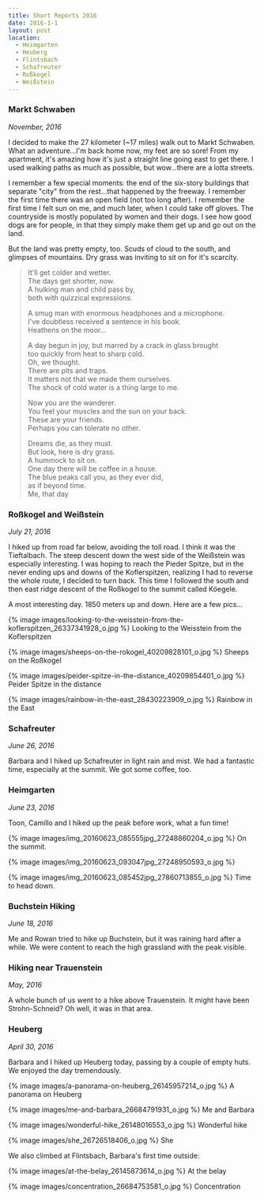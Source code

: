 ```yaml
---
title: Short Reports 2016
date: 2016-1-1
layout: post
location: 
  - Heimgarten
  - Heuberg
  - Flintsbach
  - Schafreuter
  - Roßkogel
  - Weißstein
---
```


### Markt Schwaben
_November, 2016_

I decided to make the 27 kilometer (~17 miles) walk out to Markt Schwaben.
What an adventure...I'm back home now, my feet are so sore! From my apartment,
it's amazing how it's just a straight line going east to get there. I used
walking paths as much as possible, but wow...there are a lotta streets.

I remember a few special moments: the end of the six-story buildings that
separate "city" from the rest...that happened by the freeway. I remember the
first time there was an open field (not too long after). I remember the
first time I felt sun on me, and much later, when I could take off gloves.
The countryside is mostly populated by women and their dogs. I see how good
dogs are for people, in that they simply make them get up and go out on the
land.

But the land was pretty empty, too. Scuds of cloud to the south, and glimpses
of mountains. Dry grass was inviting to sit on for it's scarcity.

> It'll get colder and wetter.  
> The days get shorter, now.  
> A hulking man and child pass by,  
> both with quizzical expressions.  
>   
> A smug man with enormous headphones and a microphone.  
> I've doubtless received a sentence in his book.  
> Heathens on the moor...  
>   
> A day begun in joy, but marred by a crack in glass brought  
> too quickly from heat to sharp cold.  
> Oh, we thought.  
> There are pits and traps.  
> It matters not that we made them ourselves.  
> The shock of cold water is a thing large to me.  
>   
> Now you are the wanderer.  
> You feel your muscles and the sun on your back.  
> These are your friends.  
> Perhaps you can tolerate no other.  
>   
> Dreams die, as they must.  
> But look, here is dry grass.  
> A hummock to sit on.  
> One day there will be coffee in a house.  
> The blue peaks call you, as they ever did,  
> as if beyond time.  
>                 Me, that day

### Roßkogel and Weißstein
_July 21, 2016_

I hiked up from road far below, avoiding the toll road. I think it was
the Tieftalbach. The steep descent down the west side of the
Weißstein was especially interesting. I was hoping to reach the
Pieder Spitze, but in the never ending ups and downs of the Koflerspitzen,
realizing I had to reverse the whole route, I decided to turn back.
This time I followed the south and then east ridge descent of the
Roßkogel to the summit called Köegele. 

A most interesting day. 1850 meters up and down. Here are a few pics...

{% image images/looking-to-the-weisstein-from-the-koflerspitzen_26337341928_o.jpg %}
Looking to the Weisstein from the Koflerspitzen



{% image images/sheeps-on-the-rokogel_40209828101_o.jpg %}
Sheeps on the Roßkogel



{% image images/peider-spitze-in-the-distance_40209854401_o.jpg %}
Peider Spitze in the distance



{% image images/rainbow-in-the-east_28430223909_o.jpg %}
Rainbow in the East




### Schafreuter
_June 26, 2016_

Barbara and I hiked up Schafreuter in light rain and mist. We had a fantastic
time, especially at the summit. We got some coffee, too.

### Heimgarten
_June 23, 2016_

Toon, Camillo and I hiked up the peak before work, what a fun time!

{% image images/img_20160623_085555jpg_27248860204_o.jpg %}
On the summit.



{% image images/img_20160623_093047jpg_27248950593_o.jpg %}



{% image images/img_20160623_085452jpg_27860713855_o.jpg %}
Time to head down.

### Buchstein Hiking
_June 18, 2016_

Me and Rowan tried to hike up Buchstein, but it was raining hard after a while.
We were content to reach the high grassland with the peak visible.

### Hiking near Trauenstein
_May, 2016_

A whole bunch of us went to a hike above Trauenstein.
It might have been Strohn-Schneid? Oh well, it was in that area.

### Heuberg
_April 30, 2016_

Barbara and I hiked up Heuberg today, passing by a couple of empty huts.
We enjoyed the day tremendously.

{% image images/a-panorama-on-heuberg_26145957214_o.jpg %}
A panorama on Heuberg



{% image images/me-and-barbara_26684791931_o.jpg %}
Me and Barbara



{% image images/wonderful-hike_26148016553_o.jpg %}
Wonderful hike



{% image images/she_26726518406_o.jpg %}
She

We also climbed at Flintsbach, Barbara's first time outside:

{% image images/at-the-belay_26145873614_o.jpg %}
At the belay


{% image images/concentration_26684753581_o.jpg %}
Concentration


